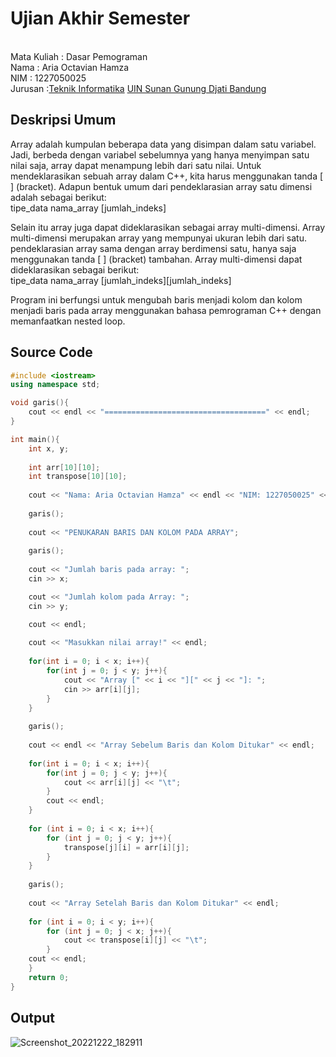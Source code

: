 # Ujian Akhir Semester 
<br>Mata Kuliah 	: Dasar Pemograman
<br> Nama		: Aria Octavian Hamza
<br>NIM		:	1227050025
<br>Jurusan		:[Teknik Informatika](http://if.uinsgd.ac.id/) [UIN Sunan Gunung Djati Bandung](https://uinsgd.ac.id/) 

## Deskripsi Umum
Array adalah kumpulan beberapa data yang disimpan dalam satu variabel. Jadi, berbeda dengan variabel sebelumnya yang hanya menyimpan 
satu nilai saja, array dapat menampung lebih dari satu nilai. Untuk mendeklarasikan sebuah array dalam C++, kita harus menggunakan tanda [ ] 
(bracket). Adapun bentuk umum dari pendeklarasian array satu dimensi adalah sebagai berikut:<br>
tipe_data nama_array [jumlah_indeks]<br>

Selain itu array juga dapat dideklarasikan sebagai array multi-dimensi. Array multi-dimensi merupakan array yang mempunyai ukuran lebih dari 
satu. pendeklarasian array sama dengan array berdimensi satu, hanya saja menggunakan tanda [ ] (bracket) tambahan. Array multi-dimensi 
dapat dideklarasikan sebagai berikut:<br>
tipe_data nama_array [jumlah_indeks][jumlah_indeks]<br>

Program ini berfungsi untuk mengubah baris menjadi kolom dan kolom menjadi baris pada array menggunakan bahasa pemrograman C++ 
dengan memanfaatkan nested loop.


## Source Code
```cpp
#include <iostream>
using namespace std;

void garis(){
	cout << endl << "====================================" << endl;
}

int main(){
	int x, y;
	
	int arr[10][10];
	int transpose[10][10];
	
	cout << "Nama: Aria Octavian Hamza" << endl << "NIM: 1227050025" << endl;
	
	garis();
	
	cout << "PENUKARAN BARIS DAN KOLOM PADA ARRAY";
	
	garis();
	
	cout << "Jumlah baris pada array: ";
	cin >> x;

	cout << "Jumlah kolom pada Array: ";
	cin >> y;

	cout << endl;
	
	cout << "Masukkan nilai array!" << endl;
		
	for(int i = 0; i < x; i++){
		for(int j = 0; j < y; j++){
			cout << "Array [" << i << "][" << j << "]: ";
			cin >> arr[i][j];
		}
	}
	
	garis();
	
	cout << endl << "Array Sebelum Baris dan Kolom Ditukar" << endl;
	
	for(int i = 0; i < x; i++){
		for(int j = 0; j < y; j++){
			cout << arr[i][j] << "\t";
		}
		cout << endl;
	}
	
	for (int i = 0; i < x; i++){
	    for (int j = 0; j < y; j++){
	    	transpose[j][i] = arr[i][j];
	    }
	}
	
	garis();
	
	cout << "Array Setelah Baris dan Kolom Ditukar" << endl;
	
	for (int i = 0; i < y; i++){
		for (int j = 0; j < x; j++){
			cout << transpose[i][j] << "\t";
    	}
    cout << endl;
	}
	return 0;
}
```

## Output
![Screenshot_20221222_182911](https://user-images.githubusercontent.com/79699603/209125362-24f23512-7998-4bd1-8b64-15073d740a6c.png)

